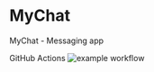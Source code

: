 # MyChat

MyChat - Messaging app

GitHub Actions ![example workflow](https://github.com/SolnyshkinSM/MyChat/actions/workflows/.github.yml/badge.svg)
